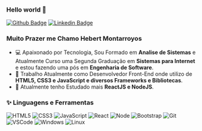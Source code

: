 ### Hello world 👋

[![Github Badge](https://img.shields.io/badge/-Github-000?style=flat-square&logo=Github&logoColor=white&link=https://github.com/HMontarroyos)](https://github.com/HMontarroyos)
[![Linkedin Badge](https://img.shields.io/badge/-LinkedIn-blue?style=flat-square&logo=Linkedin&logoColor=white&link=https:https://www.linkedin.com/in/hebertmontarroyos-developer/)](https://www.linkedin.com/in/hebertmontarroyos-developer/)

### Muito Prazer me Chamo Hebert Montarroyos 

- 💻  Apaixonado por Tecnologia, Sou Formado em **Analise de Sistemas** e Atualmente Curso uma Segunda Graduação em **Sistemas para Internet** e estou fazendo uma pós em **Engenharia de Software**.
- 💜  Trabalho Atualmente como Desenvolvedor Front-End onde utilizo de **HTML5, CSS3 e JavaScript e diversos Frameworks e Bibliotecas**.
- 🚀 Atualmente tenho Estudado mais **ReactJS e NodeJS**. 

### ✨ Linguagens e Ferramentas 

![HTML5](https://img.shields.io/badge/-HTML5-E34F26?style=flat-square&logo=html5&logoColor=white)
![CSS3](https://img.shields.io/badge/-CSS3-549FDE?style=flat-square&logo=css3&logoColor=white)
![JavaScript](https://img.shields.io/badge/-JavaScript-F7B93E?style=flat-square&logo=javascript&logoColor=fff)
![React](https://img.shields.io/badge/-React.js-45b8d8?style=flat-square&logo=react&logoColor=white)
![Node](https://img.shields.io/badge/-Node.js-3C873A?style=flat&logo=Node.js&logoColor=white)
![Bootstrap](https://img.shields.io/badge/-Bootstrap-080135?style=flat&logo=bootstrap&logoColor=white)
![Git](https://img.shields.io/badge/-Git-F05032?style=flat-square&logo=git&logoColor=white)
![VSCode](https://img.shields.io/badge/-VSCode-0085D1?style=flat-square&logo=visual-studio-code&logoColor=white)
![Windows](https://img.shields.io/badge/-Windows-00ADEF?style=flat-square&logo=windows&logoColor=white)
![Linux](https://img.shields.io/badge/-Linux-16C60C?style=flat-square&logo=linux&logoColor=white)
